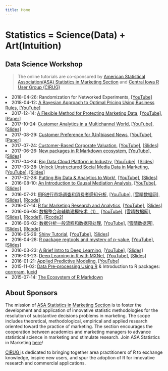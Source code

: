 ```yaml
---
title: Home
---
```


<!--[<img src="http://scientistcafe.com/logo.png" style="max-width:40%;min-width:50px;float:right;" alt="Scientistcafe" />](http://scientistcafe.com) -->

# Statistics = Science(Data) + Art(Intuition)

## Data Science Workshop 

>  The online tutorials are co-sponsored by [American Statistical Association(ASA) Statistics in Marketing Section](http://community.amstat.org/statisticsinmarketingsection/home) and [Central Iowa R User Group (CIRUG)](http://www.meetup.com/Central-Iowa-R-User-Group)


<li>2018-04-26: Randomization for Networked Experiments,
<a href="https://www.youtube.com/watch?v=4vU1Jn1XSz4">[YouTube]</a>
<!--<a href="http://scientistcafe.com/2017/09/09/workshopDec.html">[Detail]</a>,
<a href="http://scientistcafe.com/CIRUG/MKSC_Privacy_Accepted.pdf">[Paper]</a>-->
</li>

<li>2018-04-12: <a href="http://scientistcafe.com/2018/01/25/workshop2018Apr.html">A Bayesian Approach to Optimal Pricing Using Business Rules</a>,
<a href="https://www.youtube.com/watch?v=wmonu-q_oKU">[YouTube]</a>
<!--<a href="http://scientistcafe.com/2017/09/09/workshopDec.html">[Detail]</a>,
<a href="http://scientistcafe.com/CIRUG/MKSC_Privacy_Accepted.pdf">[Paper]</a>-->
</li>



<li>2017-12-14: <a href="http://scientistcafe.com/2017/09/09/workshopDec.html">A Flexible Method for Protecting Marketing Data</a>,
<a href="https://www.youtube.com/watch?v=-jKVHh0M2qg">[YouTube]</a>,
<a href="http://scientistcafe.com/CIRUG/MKSC_Privacy_Accepted.pdf">[Paper]</a>
</li>

<li>2017-10-24: <a href="http://scientistcafe.com/2017/09/21/workshopOct.html">Customer Analytics in a Multichannel World</a>,
<a href="https://www.youtube.com/watch?v=n9Y3y5p5bbg">[YouTube]</a>,
<a href="https://github.com/happyrabbit/linhui.org/blob/gh-pages/CIRUG/MultichannelOperationsASAWebinar.pdf">[Slides]</a>
</li>

<li>2017-08-29: <a href="http://scientistcafe.com/2017/02/10/workshopAug.html">Customer Preference for (Un)biased News</a>,
<a href="https://www.youtube.com/watch?v=1WBzJEY-A7A">[YouTube]</a>,
<a href="http://scientistcafe.com/CIRUG/simonov_jmp_russianmedia.pdf">[Paper]</a>
</li>

<li>2017-07-24: <a href="http://scientistcafe.com/2017/02/10/workshopJuly.html">Customer-Based Corporate Valuation</a>, 
<a href="https://www.youtube.com/watch?v=8IQi4-AcSfM">[YouTube]</a>,
<a href="http://scientistcafe.com/CIRUG/2017_07_24ASA_TalkDanMcCarthy.pdf">[Slides]</a>
</li>

<li>2017-06-26: <a href="http://scientistcafe.com/2017/02/07/workshop201706.html">New packages in R Markdown ecosystem</a>,
<a href="https://www.youtube.com/watch?v=mmmQ_7V9IZI">[YouTube]</a>,
<a href="https://slides.yihui.name/2017-ASA-Marketing-rmarkdown-Yihui-Xie.html#1">[Slides]</a>
</li>

<li>2017-04-24: <a href="http://scientistcafe.com/2017/02/04/workshop201704.html">Big Data Cloud Platform in Industry</a>,
<a href="https://www.youtube.com/watch?v=barlG0UY-aE">[YouTube]</a>,
<a href="http://scientistcafe.com/CIRUG/DataScienceWebinar-MLi.pdf">[Slides]</a>
</li>

<li>2017-03-28: <a href="http://scientistcafe.com/2017/01/31/workshop201703.html">Unlock Unstructured Social Media Data in Marketing</a>,
<a href="https://youtu.be/svaLEPrV3VA">[YouTube]</a>,
<a href="http://scientistcafe.com/CIRUG/Rand.pdf">[Slides]</a>
</li>

<li>2017-02-28: <a href="http://scientistcafe.com/2017/01/31/workshop201702.html">Putting Big Data & Analytics to Work!</a>,
<a href="https://www.youtube.com/watch?v=91o80BisGHQ">[YouTube]</a>, 
<a href="http://scientistcafe.com/CIRUG/Bart.pdf">[Slides]</a>
</li>


<li>2016-08-10: <a href="http://scientistcafe.com/CIRUG/CausalMediationAnalysis.pdf">An Introduction to Causal Mediation Analysis</a>,
<a href="http://www.youtube.com/watch?v=32vd7qDa-zM">[YouTube]</a>,
<a href="http://scientistcafe.com/CIRUG/CausalMediationAnalysis.pdf">[Slides]</a>
</li>

<li>2016-07-21: <a href="http://hui1987.com/Presentations/AirlineSurvey_XueQing/AirlineSurveyPerception.html#(1)">用R进行市场调查和消费者感知分析</a>,
<a href="https://youtu.be/joajST7JByo">[YouTube]</a>,
<a href="http://www.xueqing.tv/course/69">[雪晴数据网]</a>,
<a href="http://hui1987.com/Presentations/AirlineSurvey_XueQing/AirlineSurveyPerception.html#(1)">[Slides],</a>
<a href="http://hui1987.com/Presentations/AirlineSurvey_XueQing/Rcode.R">[Rcode]</a>
</li>

<li>2016-07-14: <a href="http://scientistcafe.com/CIRUG/chapman-feit-R-for-Marketing-Research-book-talk.pdf">R for Marketing Research and Analytics</a>,
<a href="http://www.youtube.com/watch?v=buxXt1F34QY">[YouTube]</a>,
<a href="http://scientistcafe.com/CIRUG/chapman-feit-R-for-Marketing-Research-book-talk.pdf">[Slides]</a>
</li>

<li>2016-06-08: <a href="http://hui1987.com/Presentations/COS_NA2016-6-8/Presentation_2016_6_8.html">数据整合和辅助建模技术（1）</a>,
 <a href="https://www.youtube.com/watch?v=fsHgJhOYOTM">[YouTube]</a>, 
<a href="http://www.xueqing.tv/course/67">[雪晴数据网]</a>,
<a href="http://hui1987.com/Presentations/COS_NA2016-6-8/Presentation_2016_6_8.html">[Slides]</a>,
<a href="http://hui1987.com/Presentations/COS_NA2016-6-8/Rcode1.R">[Rcode1]</a>,
<a href="http://hui1987.com/Presentations/COS_NA2016-6-8/Rcode2.R">[Rcode2]</a></li>

<li>2016-06-02: <a href="http://hui1987.com/Presentations/COS_NA2016-6-2/Presentation_2016_6_2.html">数据分析一般流程和数据预处理</a>,
 <a href="https://www.youtube.com/watch?v=N5iWmpTtxTw">[YouTube]</a>, 
<a href="http://www.xueqing.tv/course/66">[雪晴数据网]</a>,
<a href="http://hui1987.com/Presentations/COS_NA2016-6-2/Presentation_2016_6_2.html">[Slides]</a>,
<a href="http://hui1987.com/Presentations/COS_NA2016-6-2/Rcode.R">[Rcode]</a></li>

<li>2016-05-26: <a href="http://dreamhunter.me/shinyTutorial/">Shiny Tutorial</a>, 
<a href="http://www.youtube.com/watch?v=fA1LknmPoa0">[YouTube]</a>, 
<a href="http://dreamhunter.me/shinyTutorial/">[Slides]</a></li>

<li>2016-04-28: <a href="http://heather.cs.ucdavis.edu/Iowa.pdf">R package regtools and mystery of p-value</a>, 
<a href="https://www.youtube.com/watch?v=H6sWzrYIY5o">[YouTube]</a>, 
<a href="http://heather.cs.ucdavis.edu/Iowa.pdf">[Slides]</a></li>

<li>2016-03-23: <a href="http://scientistcafe.com/CIRUG/DeepLearningIntro.pdf">A Brief Intro to Deep Learning</a>, 
<a href="https://www.youtube.com/watch?v=of-Q92cD850">[YouTube]</a>, 
<a href="http://scientistcafe.com/CIRUG/DeepLearningIntro.pdf">[Slides]</a></li>

<li>2016-03-23: <a href="http://scientistcafe.com/CIRUG/mxnet.pdf">Deep Learning in R with MXNet</a>, <a href="https://www.youtube.com/watch?v=of-Q92cD850">[YouTube]</a>, 
<a href="http://scientistcafe.com/CIRUG/mxnet.pdf">[Slides]</a></li>

<li>2016-01-21:  <a href="https://www.youtube.com/watch?v=99lnTku75Pc">Applied Predictive Modeling</a>, 
<a href="https://www.youtube.com/watch?v=99lnTku75Pc">[YouTube]</a></li>
<!--<li>2015-12-7: Web Scraping using R, <a href="http://educate-r.org/2015/12/04/centraliowaruser/"> [Slides] </a></li>-->

<li>2015-11-02: <a href="http://scientistcafe.com/2015/10/28/DataPre-processingUsingR.html">Data Pre-processing Using R</a> & Introduction to R packages: 
<a href="https://cran.r-project.org/web/packages/corrgram/index.html"> corrgram</a>,
 <a href="https://cran.r-project.org/web/packages/lucid/index.html">lucid </a></li>
 
<li>2015-07-14: <a href="http://scientistcafe.com/2015/07/18/CIRUG2015714.html">The Ecosystem of R Markdown</a></li>

## About Sponsors  

>  
The mission of <a href="http://community.amstat.org/statisticsinmarketingsection/home">ASA Statistics in Marketing Section</a>
 is to foster the development and application of innovative statistic methodologies 
 for the resolution of substantive decisions problems in marketing. The scope includes theoretical, methodological, 
 empirical and applied research oriented toward the practice of marketing. The section encourages the cooperation 
 between academics and marketing managers to advance statistical science in marketing and stimulate research.
 Join ASA Statistics in Marketing <a href="http://community.amstat.org/statisticsinmarketingsection/home">here</a>! </p>


<a href="http://www.meetup.com/Central-Iowa-R-User-Group/">CIRUG </a> is dedicated to bringing together area practitioners of R 
to exchange knowledge, inspire new users, and spur the adoption of R for innovative research and commercial applications.


